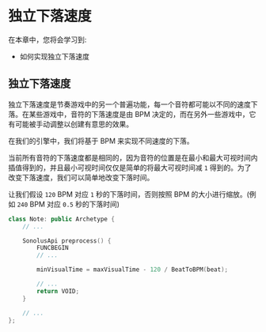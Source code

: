 # 独立下落速度

在本章中，您将会学习到:

- 如何实现独立下落速度

## 独立下落速度

独立下落速度是节奏游戏中的另一个普遍功能，每一个音符都可能以不同的速度下落。在某些游戏中，音符的下落速度是由 BPM 决定的，而在另外一些游戏中，它有可能被手动调整以创建有意思的效果。

在我们的引擎中，我们将基于 BPM 来实现不同速度的下落。

当前所有音符的下落速度都是相同的，因为音符的位置是在最小和最大可视时间内插值得到的，并且最小可视时间仅仅是简单的将最大可视时间减 `1` 得到的。为了改变下落速度，我们可以简单地改变下落时间。

让我们假设 `120` BPM 对应 `1` 秒的下落时间，否则按照 BPM 的大小进行缩放。(例如 `240` BPM 对应 `0.5` 秒的下落时间)

```cpp title='/engine/play/Note.cpp'
class Note: public Archetype {
    // ...

    SonolusApi preprocess() {
        FUNCBEGIN
        // ...

        minVisualTime = maxVisualTime - 120 / BeatToBPM(beat);

        // ...
        return VOID;
    }

    // ...
};
```
